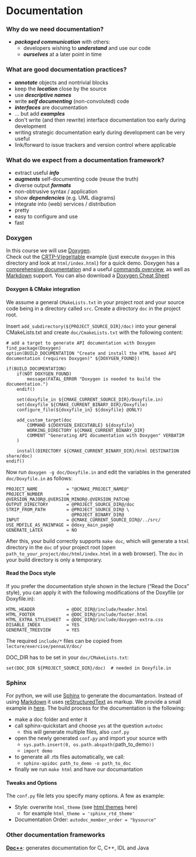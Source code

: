 # Documentation

### Why do we need documentation?

* ___packaged communication___ with others:
    - developers wishing to ___understand___ and use our code
    - ___ourselves___ at a later point in time

### What are good documentation practices?

* ___annotate___ objects and nontrivial blocks
* keep the ___location___ close by the source
* use ___descriptive names___
* write ___self documenting___ (non-convoluted) code
* ___interfaces___ are documentation
* ... but add ___examples___
* don't write (and then rewrite) interface documentation too early during development
* writing strategic documentation early during development can be very useful
* link/forward to issue trackers and version control where applicable

### What do we expect from a documentation framework?

* extract useful ___info___
* ___augments___ self-documenting code (reuse the truth)
* diverse output ___formats___
* non-obtrusive syntax / application
* show ___dependencies___ (e.g. UML diagrams)
* integrate into (web) services / distribution
* pretty
* easy to configure and use
* fast

### Doxygen

In this course we will use [Doxygen](http://www.stack.nl/~dimitri/doxygen/).<br />
Check out the [CRTP-V(ege)table](exercise/vtable/doc) example (just execute `doxygen` in this
directory and look at `html/index.html`) for a quick demo.
Doxygen has a [comprehensive documentation](https://www.stack.nl/~dimitri/doxygen/manual/)
and a useful [commands overview](https://www.stack.nl/~dimitri/doxygen/manual/commands.html),
as well as [Markdown](https://daringfireball.net/projects/markdown/) support.
You can also download a [Doxygen Cheat Sheet](Cheatsheet_Doxygen.pdf)

#### Doxygen & CMake integration

We assume a general `CMakeLists.txt` in your project root and your source code
being in a directory called `src`.
Create a directory `doc` in the project root.

Insert `add_subdirectory(${PROJECT_SOURCE_DIR}/doc)` into your general CMakeLists.txt
and create `doc/CmakeLists.txt` with the following content:

    # add a target to generate API documentation with Doxygen
    find_package(Doxygen)
    option(BUILD_DOCUMENTATION "Create and install the HTML based API documentation (requires Doxygen)" ${DOXYGEN_FOUND})

    if(BUILD_DOCUMENTATION)
        if(NOT DOXYGEN_FOUND)
            message(FATAL_ERROR "Doxygen is needed to build the documentation.")
        endif()

        set(doxyfile_in ${CMAKE_CURRENT_SOURCE_DIR}/Doxyfile.in)
        set(doxyfile ${CMAKE_CURRENT_BINARY_DIR}/Doxyfile)
        configure_file(${doxyfile_in} ${doxyfile} @ONLY)

        add_custom_target(doc
            COMMAND ${DOXYGEN_EXECUTABLE} ${doxyfile}
            WORKING_DIRECTORY ${CMAKE_CURRENT_BINARY_DIR}
            COMMENT "Generating API documentation with Doxygen" VERBATIM
        )

        install(DIRECTORY ${CMAKE_CURRENT_BINARY_DIR}/html DESTINATION share/doc)
    endif()

Now run `doxygen -g doc/Doxyfile.in` and edit the variables in the
generated `doc/Doxyfile.in` as follows:

    PROJECT_NAME           = "@CMAKE_PROJECT_NAME@"
    PROJECT_NUMBER         = @VERSION_MAJOR@.@VERSION_MINOR@.@VERSION_PATCH@
    OUTPUT_DIRECTORY       = @PROJECT_SOURCE_DIR@/doc
    STRIP_FROM_PATH        = @PROJECT_SOURCE_DIR@ \
                             @PROJECT_BINARY_DIR@
    INPUT                  = @CMAKE_CURRENT_SOURCE_DIR@/../src/
    USE_MDFILE_AS_MAINPAGE = @doxy_main_page@
    GENERATE_LATEX         = NO

After this, your build correctly supports `make doc`, which will generate a `html`
directory in the `doc` of your project root (open `path_to_your_project/doc/html/index.html`
in a web browser). The `doc` in your build directory is only a temporary.


#### Read the Docs style

If you prefer the documentation style shown in the lecture (“Read the Docs” style),
you can apply it with the following modifications of the Doxyfile (or Doxyfile.in):

    HTML_HEADER            = @DOC_DIR@/include/header.html
    HTML_FOOTER            = @DOC_DIR@/include/footer.html
    HTML_EXTRA_STYLESHEET  = @DOC_DIR@/include/doxygen-extra.css
    DISABLE_INDEX          = YES
    GENERATE_TREEVIEW      = YES

The required `include/*` files can be copied from `lecture/exercise/pennaLV/doc/`

DOC_DIR has to be set in your `doc/CMakeLists.txt`:

    set(DOC_DIR ${PROJECT_SOURCE_DIR}/doc)  # needed in Doxyfile.in

### Sphinx
For python, we will use [Sphinx](http://sphinx-doc.org/) to generate the documantation.
Instead of using [Markdown](https://daringfireball.net/projects/markdown/)
it uses [reStructuredText](http://docutils.sourceforge.net/docs/ref/rst/restructuredtext.html)
as markup. We provide a small example in [here](tools/sphinx/doc).
The build process for the documentation is the following:

- make a doc folder and enter it
- call sphinx-quickstart and choose `yes` at the question `autodoc`
    - this will generate multiple files, also `conf.py`
- open the newly generated `conf.py` and import your source with
    - `sys.path.insert(0, os.path.abspath(`path_to_demo`))`
    - `import demo`
- to generate all .rts files automatically, we call:
    - `sphinx-apidoc path_to_demo -o path_to_doc`
- finally we run `make html` and have our documantation

#### Tweaks and Options

The `conf.py` file lets you specify many options. A few as example:

- Style: overwrite `html_theme` (see [html themes](http://sphinx-doc.org/theming.html) here)
    - for example `html_theme = 'sphinx_rtd_theme'`
- Documentation Order: `autodoc_member_order = "bysource"`

### Other documentation frameworks
**[Doc++](http://docpp.sourceforge.net/)**: generates documentation for C, C++, IDL and Java<br />
